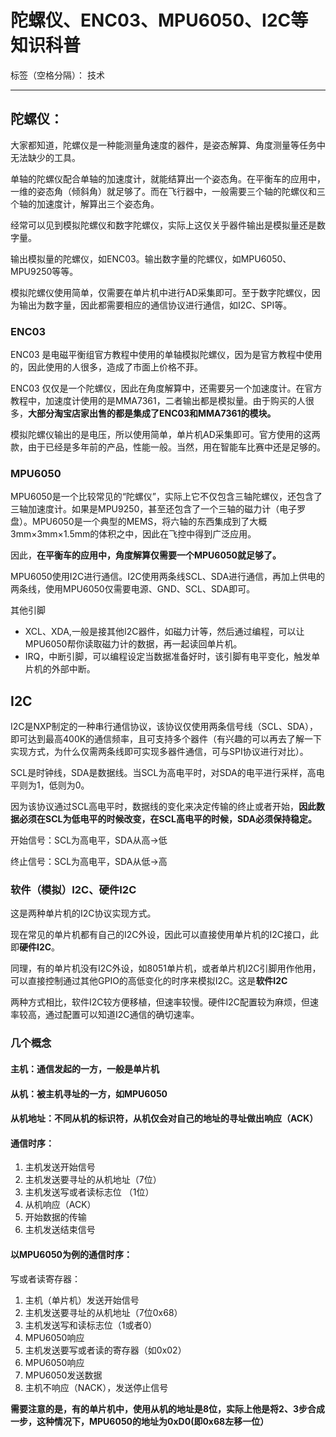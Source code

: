 ﻿# 陀螺仪、ENC03、MPU6050、I2C等知识科普

标签（空格分隔）： 技术

---

## 陀螺仪：

大家都知道，陀螺仪是一种能测量角速度的器件，是姿态解算、角度测量等任务中无法缺少的工具。

单轴的陀螺仪配合单轴的加速度计，就能结算出一个姿态角。在平衡车的应用中，一维的姿态角（倾斜角）就足够了。而在飞行器中，一般需要三个轴的陀螺仪和三个轴的加速度计，解算出三个姿态角。

经常可以见到模拟陀螺仪和数字陀螺仪，实际上这仅关乎器件输出是模拟量还是数字量。

输出模拟量的陀螺仪，如ENC03。输出数字量的陀螺仪，如MPU6050、MPU9250等等。

模拟陀螺仪使用简单，仅需要在单片机中进行AD采集即可。至于数字陀螺仪，因为输出为数字量，因此都需要相应的通信协议进行通信，如I2C、SPI等。

### ENC03
ENC03 是电磁平衡组官方教程中使用的单轴模拟陀螺仪，因为是官方教程中使用的，因此使用的人很多，造成了市面上价格不菲。

ENC03 仅仅是一个陀螺仪，因此在角度解算中，还需要另一个加速度计。在官方教程中，加速度计使用的是MMA7361，二者输出都是模拟量。由于购买的人很多，**大部分淘宝店家出售的都是集成了ENC03和MMA7361的模块。**

模拟陀螺仪输出的是电压，所以使用简单，单片机AD采集即可。官方使用的这两款，由于已经是多年前的产品，性能一般。当然，用在智能车比赛中还是足够的。

### MPU6050

MPU6050是一个比较常见的“陀螺仪”，实际上它不仅包含三轴陀螺仪，还包含了三轴加速度计。如果是MPU9250，甚至还包含了一个三轴的磁力计（电子罗盘）。MPU6050是一个典型的MEMS，将六轴的东西集成到了大概3mm×3mm×1.5mm的体积之中，因此在飞控中得到广泛应用。

因此，**在平衡车的应用中，角度解算仅需要一个MPU6050就足够了。**

MPU6050使用I2C进行通信。I2C使用两条线SCL、SDA进行通信，再加上供电的两条线，使用MPU6050仅需要电源、GND、SCL、SDA即可。

其他引脚
- XCL、XDA,一般是接其他I2C器件，如磁力计等，然后通过编程，可以让MPU6050帮你读取磁力计的数据，再一起读回单片机。
- IRQ，中断引脚，可以编程设定当数据准备好时，该引脚有电平变化，触发单片机的外部中断。


## I2C

I2C是NXP制定的一种串行通信协议，该协议仅使用两条信号线（SCL、SDA），即可达到最高400K的通信频率，且可支持多个器件（有兴趣的可以再去了解一下实现方式，为什么仅需两条线即可实现多器件通信，可与SPI协议进行对比）。

SCL是时钟线，SDA是数据线。当SCL为高电平时，对SDA的电平进行采样，高电平则为1，低则为0。

因为该协议通过SCL高电平时，数据线的变化来决定传输的终止或者开始，**因此数据必须在SCL为低电平的时候改变，在SCL高电平的时候，SDA必须保持稳定。**

开始信号：SCL为高电平，SDA从高->低 

终止信号：SCL为高电平，SDA从低->高


### 软件（模拟）I2C、硬件I2C

这是两种单片机的I2C协议实现方式。

现在常见的单片机都有自己的I2C外设，因此可以直接使用单片机的I2C接口，此即**硬件I2C**。

同理，有的单片机没有I2C外设，如8051单片机，或者单片机I2C引脚用作他用，可以直接控制通过其他GPIO的高低变化的时序来模拟I2C。这是**软件I2C**

两种方式相比，软件I2C较方便移植，但速率较慢。硬件I2C配置较为麻烦，但速率较高，通过配置可以知道I2C通信的确切速率。

### 几个概念

#### 主机：通信发起的一方，一般是单片机
#### 从机：被主机寻址的一方，如MPU6050
#### 从机地址：不同从机的标识符，从机仅会对自己的地址的寻址做出响应（ACK）
#### 通信时序：

1. 主机发送开始信号
2. 主机发送要寻址的从机地址（7位）
3. 主机发送写或者读标志位 （1位）
4. 从机响应（ACK）
5. 开始数据的传输
6. 主机发送结束信号


#### 以MPU6050为例的通信时序：

写或者读寄存器：

1. 主机（单片机）发送开始信号
2. 主机发送要寻址的从机地址（7位0x68）
3. 主机发送写和读标志位（1或者0）
4. MPU6050响应
5. 主机发送要写或者读的寄存器（如0x02）
6. MPU6050响应
7. MPU6050发送数据
8. 主机不响应（NACK），发送停止信号

**需要注意的是，有的单片机中，使用从机的地址是8位，实际上他是将2、3步合成一步，这种情况下，MPU6050的地址为0xD0(即0x68左移一位）**




